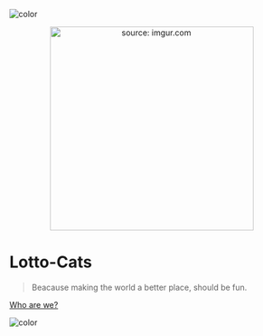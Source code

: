 <!-- background color -->

![color](#f0f0f0)

<p align="center">
  <a><img src="https://i.imgur.com/7dACEDP.png" width="360px" title="source: imgur.com" /></a>
  </a>
</p>


# Lotto-Cats

> Beacause making the world a better place, should be fun.

[Who are we?](#who-are-we)


![color](#f0f0f0)
